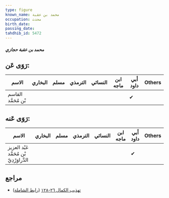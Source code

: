 ```yaml
---
type: figure
known_name: محمد بن عقبة
occupation: محدث
birth_date:
passing_date:
tahdhib_id: 5472
---
```

##### محمد بن عقبة حجازي

## رَوَى عَن:
| الاسم               | البخاري | مسلم | الترمذي | النسائي | ابن ماجه | أبي داود | Others |
| ------------------- | ------- | ---- | ------- | ------- | -------- | -------- | ------ |
| القاسم بْن مُحَمَّد |         |      |         |         |          | ✔        |        |
## رَوَى عَنه:
| الاسم                                     | البخاري | مسلم | الترمذي | النسائي | ابن ماجه | أبي داود | Others |
| ----------------------------------------- | ------- | ---- | ------- | ------- | -------- | -------- | ------ |
| عَبْد العزيز بْن مُحَمَّد الدَّراوَرْدِيّ |         |      |         |         |          | ✔        |        |
## مراجع
- [تهذيب الكمال ٢٦-١٢٨](obsidian://open?vault=Tahdhib-al-Kamal&file=Figures/٥٤٧٢-محمد%20بن%20عقبة%20حجازي) ([رابط الشاملة](https://shamela.ws/book/3722/13876))